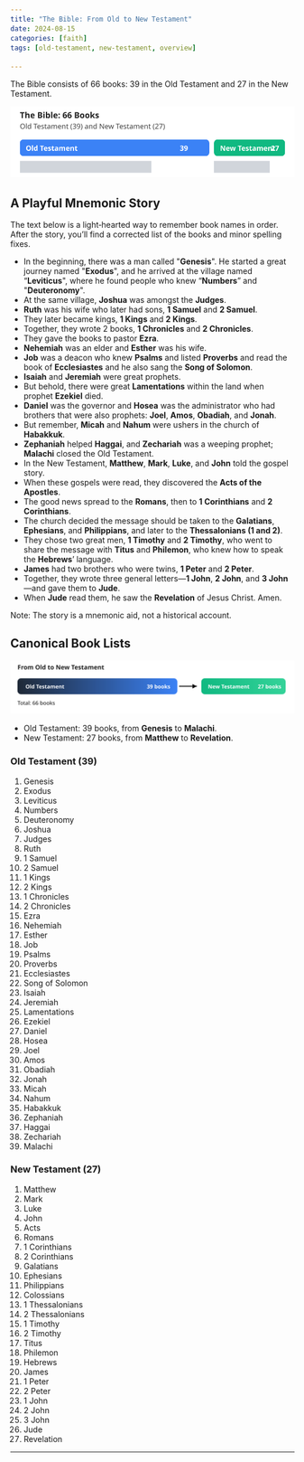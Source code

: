 ```yaml
---
title: "The Bible: From Old to New Testament"
date: 2024-08-15
categories: [faith]
tags: [old-testament, new-testament, overview]

---
```


The Bible consists of 66 books: 39 in the Old Testament and 27 in the New Testament.

![Bible book counts](/assets/images/bible-ot-nt-bars.svg)

## A Playful Mnemonic Story

The text below is a light‑hearted way to remember book names in order. After the story, you’ll find a corrected list of the books and minor spelling fixes.

- In the beginning, there was a man called "**Genesis**". He started a great journey named "**Exodus**", and he arrived at the village named “**Leviticus**", where he found people who knew “**Numbers**” and "**Deuteronomy**".
- At the same village, **Joshua** was amongst the **Judges**.
- **Ruth** was his wife who later had sons, **1 Samuel** and **2 Samuel**.
- They later became kings, **1 Kings** and **2 Kings**.
- Together, they wrote 2 books, **1 Chronicles** and **2 Chronicles**.
- They gave the books to pastor **Ezra**.
- **Nehemiah** was an elder and **Esther** was his wife.
- **Job** was a deacon who knew **Psalms** and listed **Proverbs** and read the book of **Ecclesiastes** and he also sang the **Song of Solomon**.
- **Isaiah** and **Jeremiah** were great prophets.
- But behold, there were great **Lamentations** within the land when prophet **Ezekiel** died.
- **Daniel** was the governor and **Hosea** was the administrator who had brothers that were also prophets: **Joel**, **Amos**, **Obadiah**, and **Jonah**.
- But remember, **Micah** and **Nahum** were ushers in the church of **Habakkuk**.
- **Zephaniah** helped **Haggai**, and **Zechariah** was a weeping prophet; **Malachi** closed the Old Testament.
- In the New Testament, **Matthew**, **Mark**, **Luke**, and **John** told the gospel story.
- When these gospels were read, they discovered the **Acts of the Apostles**.
- The good news spread to the **Romans**, then to **1 Corinthians** and **2 Corinthians**.
- The church decided the message should be taken to the **Galatians**, **Ephesians**, and **Philippians**, and later to the **Thessalonians (1 and 2)**.
- They chose two great men, **1 Timothy** and **2 Timothy**, who went to share the message with **Titus** and **Philemon**, who knew how to speak the **Hebrews**’ language.
- **James** had two brothers who were twins, **1 Peter** and **2 Peter**.
- Together, they wrote three general letters—**1 John**, **2 John**, and **3 John**—and gave them to **Jude**.
- When **Jude** read them, he saw the **Revelation** of Jesus Christ. Amen.

Note: The story is a mnemonic aid, not a historical account.

## Canonical Book Lists

![From Old to New Testament](/assets/images/bible-ot-nt-timeline.svg)

- Old Testament: 39 books, from **Genesis** to **Malachi**.
- New Testament: 27 books, from **Matthew** to **Revelation**.

### Old Testament (39)
1. Genesis
2. Exodus
3. Leviticus
4. Numbers
5. Deuteronomy
6. Joshua
7. Judges
8. Ruth
9. 1 Samuel
10. 2 Samuel
11. 1 Kings
12. 2 Kings
13. 1 Chronicles
14. 2 Chronicles
15. Ezra
16. Nehemiah
17. Esther
18. Job
19. Psalms
20. Proverbs
21. Ecclesiastes
22. Song of Solomon
23. Isaiah
24. Jeremiah
25. Lamentations
26. Ezekiel
27. Daniel
28. Hosea
29. Joel
30. Amos
31. Obadiah
32. Jonah
33. Micah
34. Nahum
35. Habakkuk
36. Zephaniah
37. Haggai
38. Zechariah
39. Malachi

### New Testament (27)
1. Matthew
2. Mark
3. Luke
4. John
5. Acts
6. Romans
7. 1 Corinthians
8. 2 Corinthians
9. Galatians
10. Ephesians
11. Philippians
12. Colossians
13. 1 Thessalonians
14. 2 Thessalonians
15. 1 Timothy
16. 2 Timothy
17. Titus
18. Philemon
19. Hebrews
20. James
21. 1 Peter
22. 2 Peter
23. 1 John
24. 2 John
25. 3 John
26. Jude
27. Revelation

---
